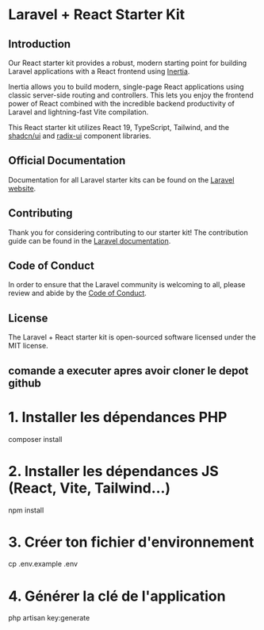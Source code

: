 # Laravel + React Starter Kit

## Introduction

Our React starter kit provides a robust, modern starting point for building Laravel applications with a React frontend using [Inertia](https://inertiajs.com).

Inertia allows you to build modern, single-page React applications using classic server-side routing and controllers. This lets you enjoy the frontend power of React combined with the incredible backend productivity of Laravel and lightning-fast Vite compilation.

This React starter kit utilizes React 19, TypeScript, Tailwind, and the [shadcn/ui](https://ui.shadcn.com) and [radix-ui](https://www.radix-ui.com) component libraries.

## Official Documentation

Documentation for all Laravel starter kits can be found on the [Laravel website](https://laravel.com/docs/starter-kits).

## Contributing

Thank you for considering contributing to our starter kit! The contribution guide can be found in the [Laravel documentation](https://laravel.com/docs/contributions).

## Code of Conduct

In order to ensure that the Laravel community is welcoming to all, please review and abide by the [Code of Conduct](https://laravel.com/docs/contributions#code-of-conduct).

## License

The Laravel + React starter kit is open-sourced software licensed under the MIT license.

## comande a executer apres avoir cloner le depot github
# 1. Installer les dépendances PHP
composer install

# 2. Installer les dépendances JS (React, Vite, Tailwind…)
npm install

# 3. Créer ton fichier d'environnement
cp .env.example .env

# 4. Générer la clé de l'application
php artisan key:generate


